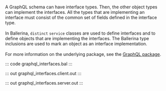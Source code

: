 # 

A GraphQL schema can have interface types. Then, the other object types can
implement the interfaces. All the types that are implementing an interface
must consist of the common set of fields defined in the interface type.
<br/><br/>
In Ballerina, `distinct` `service` classes are used to define interfaces and
to define objects that are implementing the interfaces. The Ballerina type
inclusions are used to mark an object as an interface implementation.
<br/><br/>
For more information on the underlying package, see the
[GraphQL package](https://docs.central.ballerina.io/ballerina/graphql/latest/).

::: code graphql_interfaces.bal :::

::: out graphql_interfaces.client.out :::

::: out graphql_interfaces.server.out :::